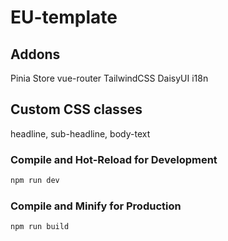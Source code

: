 # EU-template

## Addons

Pinia Store
vue-router
TailwindCSS
DaisyUI
i18n

## Custom CSS classes

headline, sub-headline, body-text

### Compile and Hot-Reload for Development

```sh
npm run dev
```

### Compile and Minify for Production

```sh
npm run build
```
